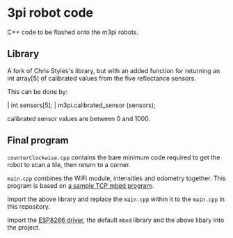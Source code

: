 # 3pi robot code

C++ code to be flashed onto the m3pi robots.

## Library

A fork of Chris Styles's library, but with an added function for returning an int array[5] of calibrated values from the five reflectance sensors.

This can be done by:

| int sensors[5];
| m3pi.calibrated_sensor (sensors);

calibrated sensor values are between 0 and 1000.

## Final program

`counterClockwise.cpp` contains the bare minimum code required to get the robot to scan a tile, then return to a corner.

`main.cpp` combines the WiFi module, intensities and odometry together. This program is based on [a sample TCP mbed program](https://developer.mbed.org/teams/ST/code/mbed-os-tcp-server-example/).

Import the above library and replace the `main.cpp` within it to the `main.cpp` in this repository.

Import the [ESP8266 driver](https://developer.mbed.org/teams/ESP8266/code/esp8266-driver/), the default `mbed` library and the above libary into the project.
